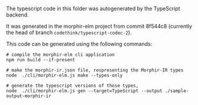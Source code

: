The typescript code in this folder was autogenerated by the TypeScript backend.

It was generated in the morphir-elm project from commit 8f544c8 (currently the
head of branch `codethink/typescript-codec-2`).

This code can be generated using the following commands:

```
# compile the morphir-elm cli application
npm run build --if-present

# make the morphir-ir.json file, respresenting the Morphir-IR types
node  ./cli/morphir-elm.js make --types-only 

# generate the typescript versions of those types, 
node  ./cli/morphir-elm.js gen --target=TypeScript --output ./sample-output-morphir-ir

```
